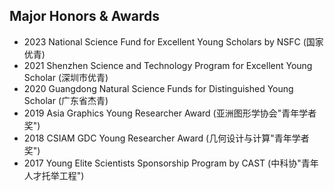 ## Major Honors & Awards

- 2023 National Science Fund for Excellent Young Scholars by NSFC (国家优青)
- 2021 Shenzhen Science and Technology Program for Excellent Young Scholar (深圳市优青)
- 2020 Guangdong Natural Science Funds for Distinguished Young Scholar (广东省杰青)
- 2019 Asia Graphics Young Researcher Award (亚洲图形学协会"青年学者奖")
- 2018 CSIAM GDC Young Researcher Award (几何设计与计算"青年学者奖")
- 2017 Young Elite Scientists Sponsorship Program by CAST (中科协"青年人才托举工程")
